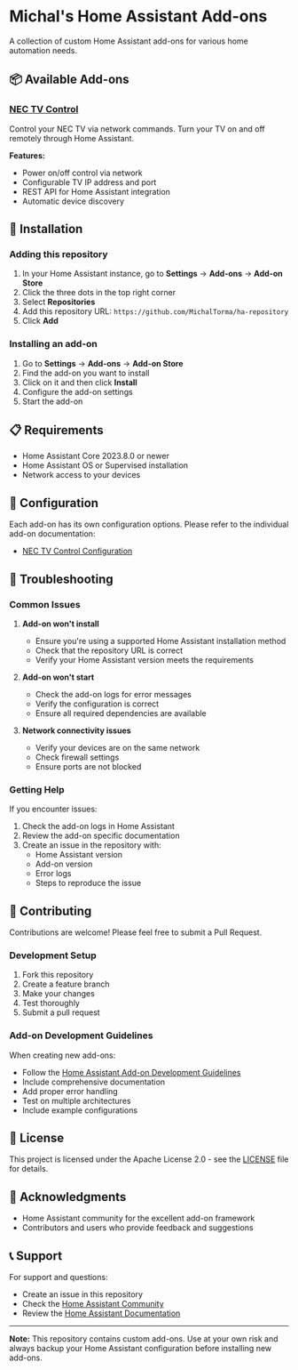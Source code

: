 # Michal's Home Assistant Add-ons

A collection of custom Home Assistant add-ons for various home automation needs.

## 📦 Available Add-ons

### [NEC TV Control](hass-nec-control/)
Control your NEC TV via network commands. Turn your TV on and off remotely through Home Assistant.

**Features:**
- Power on/off control via network
- Configurable TV IP address and port
- REST API for Home Assistant integration
- Automatic device discovery

## 🚀 Installation

### Adding this repository

1. In your Home Assistant instance, go to **Settings** → **Add-ons** → **Add-on Store**
2. Click the three dots in the top right corner
3. Select **Repositories**
4. Add this repository URL: `https://github.com/MichalTorma/ha-repository`
5. Click **Add**

### Installing an add-on

1. Go to **Settings** → **Add-ons** → **Add-on Store**
2. Find the add-on you want to install
3. Click on it and then click **Install**
4. Configure the add-on settings
5. Start the add-on

## 📋 Requirements

- Home Assistant Core 2023.8.0 or newer
- Home Assistant OS or Supervised installation
- Network access to your devices

## 🔧 Configuration

Each add-on has its own configuration options. Please refer to the individual add-on documentation:

- [NEC TV Control Configuration](hass-nec-control/README.md)

## 🐛 Troubleshooting

### Common Issues

1. **Add-on won't install**
   - Ensure you're using a supported Home Assistant installation method
   - Check that the repository URL is correct
   - Verify your Home Assistant version meets the requirements

2. **Add-on won't start**
   - Check the add-on logs for error messages
   - Verify the configuration is correct
   - Ensure all required dependencies are available

3. **Network connectivity issues**
   - Verify your devices are on the same network
   - Check firewall settings
   - Ensure ports are not blocked

### Getting Help

If you encounter issues:

1. Check the add-on logs in Home Assistant
2. Review the add-on specific documentation
3. Create an issue in the repository with:
   - Home Assistant version
   - Add-on version
   - Error logs
   - Steps to reproduce the issue

## 🤝 Contributing

Contributions are welcome! Please feel free to submit a Pull Request.

### Development Setup

1. Fork this repository
2. Create a feature branch
3. Make your changes
4. Test thoroughly
5. Submit a pull request

### Add-on Development Guidelines

When creating new add-ons:

- Follow the [Home Assistant Add-on Development Guidelines](https://developers.home-assistant.io/docs/add-ons/)
- Include comprehensive documentation
- Add proper error handling
- Test on multiple architectures
- Include example configurations

## 📄 License

This project is licensed under the Apache License 2.0 - see the [LICENSE](LICENSE) file for details.

## 🙏 Acknowledgments

- Home Assistant community for the excellent add-on framework
- Contributors and users who provide feedback and suggestions

## 📞 Support

For support and questions:

- Create an issue in this repository
- Check the [Home Assistant Community](https://community.home-assistant.io/)
- Review the [Home Assistant Documentation](https://www.home-assistant.io/docs/)

---

**Note:** This repository contains custom add-ons. Use at your own risk and always backup your Home Assistant configuration before installing new add-ons.